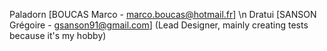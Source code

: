 Paladorn [BOUCAS Marco - marco.boucas@hotmail.fr] \n
Dratui [SANSON Grégoire - gsanson91@gmail.com] (Lead Designer, mainly creating tests because it's my hobby)
